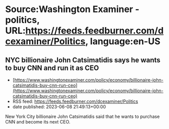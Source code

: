# Source:Washington Examiner - politics, URL:https://feeds.feedburner.com/dcexaminer/Politics, language:en-US

## NYC billionaire John Catsimatidis says he wants to buy CNN and run it as CEO
 - [https://www.washingtonexaminer.com/policy/economy/billionaire-john-catsimatidis-buy-cnn-run-ceo](https://www.washingtonexaminer.com/policy/economy/billionaire-john-catsimatidis-buy-cnn-run-ceo)
 - RSS feed: https://feeds.feedburner.com/dcexaminer/Politics
 - date published: 2023-06-08 21:49:13+00:00

New York City billionaire John Catsimatidis said that he wants to purchase CNN and become its next CEO.

